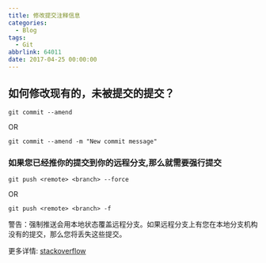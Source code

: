 ```yaml
---
title: 修改提交注释信息
categories:
  - Blog
tags:
  - Git
abbrlink: 64011
date: 2017-04-25 00:00:00
---
```


## 如何修改现有的，未被提交的提交？

```
git commit --amend
```
OR

```
git commit --amend -m "New commit message"
```

### 如果您已经推你的提交到你的远程分支,那么就需要强行提交

```
git push <remote> <branch> --force
```
OR

```
git push <remote> <branch> -f
```

警告：强制推送会用本地状态覆盖远程分支。如果远程分支上有您在本地分支机构没有的提交，那么您将丢失这些提交。

更多详情:    [stackoverflow](http://stackoverflow.com/questions/179123/how-to-modify-existing-unpushed-commits)
